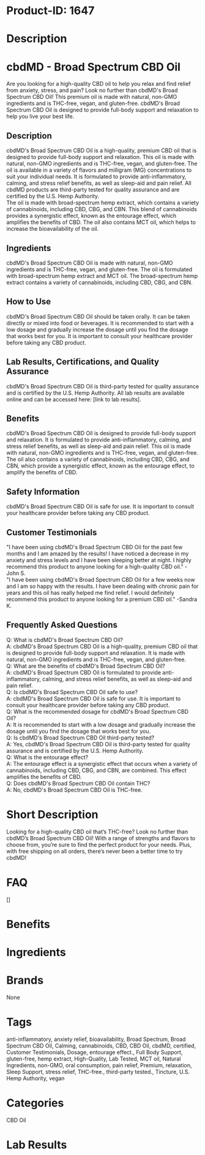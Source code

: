 # Product-ID: 1647

# Description

<h1>cbdMD - Broad Spectrum CBD Oil</h1>
<p>Are you looking for a high-quality CBD oil to help you relax and find relief from anxiety, stress, and pain? Look no further than cbdMD's Broad Spectrum CBD Oil! This premium oil is made with natural, non-GMO ingredients and is THC-free, vegan, and gluten-free. cbdMD's Broad Spectrum CBD Oil is designed to provide full-body support and relaxation to help you live your best life.</p>
<h2>Description</h2>
<p>cbdMD's Broad Spectrum CBD Oil is a high-quality, premium CBD oil that is designed to provide full-body support and relaxation. This oil is made with natural, non-GMO ingredients and is THC-free, vegan, and gluten-free. The oil is available in a variety of flavors and milligram (MG) concentrations to suit your individual needs. It is formulated to provide anti-inflammatory, calming, and stress relief benefits, as well as sleep-aid and pain relief. All cbdMD products are third-party tested for quality assurance and are certified by the U.S. Hemp Authority.<br />
The oil is made with broad-spectrum hemp extract, which contains a variety of cannabinoids, including CBD, CBG, and CBN. This blend of cannabinoids provides a synergistic effect, known as the entourage effect, which amplifies the benefits of CBD. The oil also contains MCT oil, which helps to increase the bioavailability of the oil.</p>
<h2>Ingredients</h2>
<p>cbdMD's Broad Spectrum CBD Oil is made with natural, non-GMO ingredients and is THC-free, vegan, and gluten-free. The oil is formulated with broad-spectrum hemp extract and MCT oil. The broad-spectrum hemp extract contains a variety of cannabinoids, including CBD, CBG, and CBN.</p>
<h2>How to Use</h2>
<p>cbdMD's Broad Spectrum CBD Oil should be taken orally. It can be taken directly or mixed into food or beverages. It is recommended to start with a low dosage and gradually increase the dosage until you find the dosage that works best for you. It is important to consult your healthcare provider before taking any CBD product.</p>
<h2>Lab Results, Certifications, and Quality Assurance</h2>
<p>cbdMD's Broad Spectrum CBD Oil is third-party tested for quality assurance and is certified by the U.S. Hemp Authority. All lab results are available online and can be accessed here: [link to lab results].</p>
<h2>Benefits</h2>
<p>cbdMD's Broad Spectrum CBD Oil is designed to provide full-body support and relaxation. It is formulated to provide anti-inflammatory, calming, and stress relief benefits, as well as sleep-aid and pain relief. This oil is made with natural, non-GMO ingredients and is THC-free, vegan, and gluten-free. The oil also contains a variety of cannabinoids, including CBD, CBG, and CBN, which provide a synergistic effect, known as the entourage effect, to amplify the benefits of CBD.</p>
<h2>Safety Information</h2>
<p>cbdMD's Broad Spectrum CBD Oil is safe for use. It is important to consult your healthcare provider before taking any CBD product.</p>
<h2>Customer Testimonials</h2>
<p>"I have been using cbdMD's Broad Spectrum CBD Oil for the past few months and I am amazed by the results! I have noticed a decrease in my anxiety and stress levels and I have been sleeping better at night. I highly recommend this product to anyone looking for a high-quality CBD oil." -John S.<br />
"I have been using cbdMD's Broad Spectrum CBD Oil for a few weeks now and I am so happy with the results. I have been dealing with chronic pain for years and this oil has really helped me find relief. I would definitely recommend this product to anyone looking for a premium CBD oil." -Sandra K.</p>
<h2>Frequently Asked Questions</h2>
<p>Q: What is cbdMD's Broad Spectrum CBD Oil?<br />
A: cbdMD's Broad Spectrum CBD Oil is a high-quality, premium CBD oil that is designed to provide full-body support and relaxation. It is made with natural, non-GMO ingredients and is THC-free, vegan, and gluten-free.<br />
Q: What are the benefits of cbdMD's Broad Spectrum CBD Oil?<br />
A: cbdMD's Broad Spectrum CBD Oil is formulated to provide anti-inflammatory, calming, and stress relief benefits, as well as sleep-aid and pain relief.<br />
Q: Is cbdMD's Broad Spectrum CBD Oil safe to use?<br />
A: cbdMD's Broad Spectrum CBD Oil is safe for use. It is important to consult your healthcare provider before taking any CBD product.<br />
Q: What is the recommended dosage for cbdMD's Broad Spectrum CBD Oil?<br />
A: It is recommended to start with a low dosage and gradually increase the dosage until you find the dosage that works best for you.<br />
Q: Is cbdMD's Broad Spectrum CBD Oil third-party tested?<br />
A: Yes, cbdMD's Broad Spectrum CBD Oil is third-party tested for quality assurance and is certified by the U.S. Hemp Authority.<br />
Q: What is the entourage effect?<br />
A: The entourage effect is a synergistic effect that occurs when a variety of cannabinoids, including CBD, CBG, and CBN, are combined. This effect amplifies the benefits of CBD.<br />
Q: Does cbdMD's Broad Spectrum CBD Oil contain THC?<br />
A: No, cbdMD's Broad Spectrum CBD Oil is THC-free.</p>


# Short Description

<p>Looking for a high-quality CBD oil that&#8217;s THC-free? Look no further than cbdMD&#8217;s Broad Spectrum CBD Oil! With a range of strengths and flavors to choose from, you&#8217;re sure to find the perfect product for your needs. Plus, with free shipping on all orders, there&#8217;s never been a better time to try cbdMD!</p>


# FAQ
[]

# Benefits



# Ingredients



# Brands

None

# Tags

anti-inflammatory, anxiety relief, bioavailability, Broad Spectrum, Broad Spectrum CBD Oil, Calming, cannabinoids, CBD, CBD Oil, cbdMD, certified, Customer Testimonials, Dosage, entourage effect., Full Body Support, gluten-free, hemp extract, High-Quality, Lab Tested, MCT oil, Natural Ingredients, non-GMO, oral consumption, pain relief, Premium, relaxation, Sleep Support, stress relief, THC-free., third-party tested., Tincture, U.S. Hemp Authority, vegan

# Categories

CBD Oil

# Lab Results
